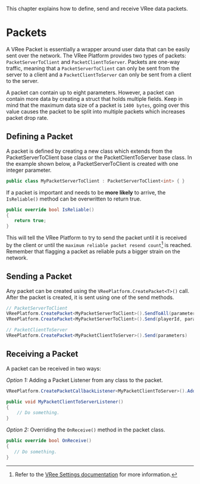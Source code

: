 This chapter explains how to define, send and receive VRee data packets.

# Packets

A VRee Packet is essentially a wrapper around user data that can be easily sent over the network. The VRee Platform provides two types of packets: `PacketServerToClient` and `PacketClientToServer`. Packets are one-way traffic, meaning that a `PacketServerToClient` can only be sent from the server to a client and a `PacketClientToServer` can only be sent from a client to the server.

A packet can contain up to eight parameters. However, a packet can contain more data by creating a struct that holds multiple fields. Keep in mind that the maximum data size of a packet is `1400 bytes`, going over this value causes the packet to be split into multiple packets which increases packet drop rate.

## Defining a Packet

A packet is defined by creating a new class which extends from the PacketServerToClient base class or the PacketClientToServer base class. In the example shown below, a PacketServerToClient is created with one integer parameter.

```c#
public class MyPacketServerToClient : PacketServerToClient<int> { }
```

If a packet is important and needs to be __more likely__ to arrive, the `IsReliable()` method can be overwritten to return true.

```c#
public override bool IsReliable()
{
   return true;
}
```

This will tell the VRee Platform to try to send the packet until it is received by the client or until the `maximum reliable packet resend count`[^1] is reached. Remember that flagging a packet as reliable puts a bigger strain on the network.

[^1]: Refer to the [VRee Settings documentation](/vree-settings/) for more information.

## Sending a Packet

Any packet can be created using the `VReePlatform.CreatePacket<T>()` call. After the packet is created, it is sent using one of the send methods.

```c#
// PacketServerToClient
VReePlatform.CreatePacket<MyPacketServerToClient>().SendToAll(parameters) // Sends the packet to all connected clients.
VReePlatform.CreatePacket<MyPacketServerToClient>().Send(playerId, parameters) // Sends the packet to a specific client.
```

```c#
// PacketClientToServer
VReePlatform.CreatePacket<MyPacketClientToServer>().Send(parameters)
```

## Receiving a Packet

A packet can be received in two ways:

*Option 1:* Adding a Packet Listener from any class to the packet.
```c#
VReePlatform.CreatePacketCallbackListener<MyPacketClientToServer>().AddPacketListener(MyPacketClientToServerListener);
```
```c#
public void MyPacketClientToServerListener()
{
    // Do something.
}
```

*Option 2:* Overriding the `OnReceive()` method in the packet class.
```c#
public override bool OnReceive()
{
   // Do something.
}
```